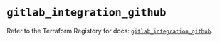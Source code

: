# `gitlab_integration_github`

Refer to the Terraform Registory for docs: [`gitlab_integration_github`](https://registry.terraform.io/providers/gitlabhq/gitlab/16.7.0/docs/resources/integration_github).

